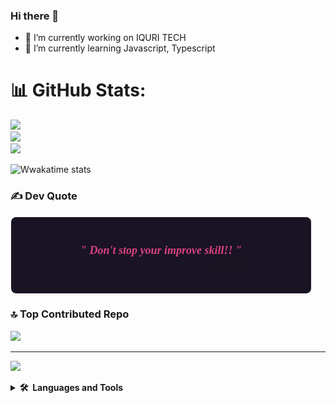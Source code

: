 ### Hi there 👋

- 🔭 I’m currently working on IQURI TECH
- 🌱 I’m currently learning Javascript, Typescript


# 📊 GitHub Stats:
![](https://github-readme-stats.vercel.app/api?username=illuminationZ&theme=radical&hide_border=false&include_all_commits=true&count_private=true&show_icons=true)<br/>
![](https://github-readme-streak-stats.herokuapp.com/?user=illuminationZ&theme=radical&hide_border=false)<br/>
![](https://github-readme-stats.vercel.app/api/top-langs/?username=illuminationZ&theme=radical&hide_border=false&include_all_commits=true&count_private=true&layout=compact)

![Wwakatime stats](https://github-readme-stats-taupe-two.vercel.app/api/wakatime?username=illuminationZ&hide_title=true&hide_border=true&langs_count=5&bg_color=00000000&text_color=777)

### ✍️ Dev Quote
<div style="background-color: #191324; border-radius: 9px; padding: 25px 111px 25px 111px; border: 0.5px solid #fff; display: inline-block;">
    <p align="center" style="color: #db4282 ; font-size: 18px; font-weight: bold; font-style: italic; font-family: Cursive ">" Don't stop your improve skill!! " </p>
    <br> <p align="right" style="margin-top:-2rem; font-family: Cursive" >- Makiiz</p>
</div>


### 🔝 Top Contributed Repo
![](https://github-contributor-stats.vercel.app/api?username=illuminationZ&limit=5&theme=radical&combine_all_yearly_contributions=true)

---
[![](https://visitcount.itsvg.in/api?id=illuminationZ&icon=7&color=10)](https://visitcount.itsvg.in)

<details>
  <summary><b>🛠️&nbsp;&nbsp;Languages&nbsp;and&nbsp;Tools</b></summary>
  <br/>
  <p align="left"> <a href="https://developer.mozilla.org/en-US/docs/Web/JavaScript" target="_blank"> <img src="https://raw.githubusercontent.com/devicons/devicon/master/icons/javascript/javascript-original.svg" alt="javascript" width="40" height="40"/> </a> <a href="https://www.mongodb.com/" target="_blank"> <img src="https://raw.githubusercontent.com/devicons/devicon/master/icons/mongodb/mongodb-original-wordmark.svg" alt="mongodb" width="40" height="40"/> </a> <a href="https://www.typescriptlang.org/" target="_blank"> <img src="https://raw.githubusercontent.com/devicons/devicon/master/icons/typescript/typescript-original.svg" alt="typescript" width="40" height="40"/> </a> <a href="https://nodejs.org" target="_blank"> <img src="https://raw.githubusercontent.com/devicons/devicon/master/icons/nodejs/nodejs-original-wordmark.svg" alt="nodejs" width="40" height="40"/> </a> <a href="https://nestjs.com/" target="_blank"> <img src="https://nestjs.com/img/logo-small.svg" alt="nodejs" width="40" height="40"/> </a> <a href="https://graphql.org" target="_blank"> <img src="https://www.vectorlogo.zone/logos/graphql/graphql-icon.svg" alt="graphql" width="40" height="40"/> </a> </p>

</details>